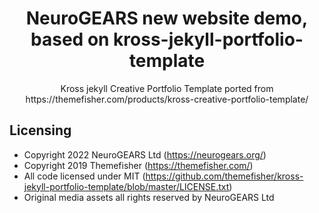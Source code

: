 <div align="center">
	<h1>NeuroGEARS new website demo, based on kross-jekyll-portfolio-template</h1>
	<p> Kross jekyll Creative Portfolio Template ported from https://themefisher.com/products/kross-creative-portfolio-template/</p>
</div>

## Licensing

- Copyright 2022 NeuroGEARS Ltd (https://neurogears.org/)
- Copyright 2019 Themefisher (https://themefisher.com/)
- All code licensed under MIT (https://github.com/themefisher/kross-jekyll-portfolio-template/blob/master/LICENSE.txt)
- Original media assets all rights reserved by NeuroGEARS Ltd
